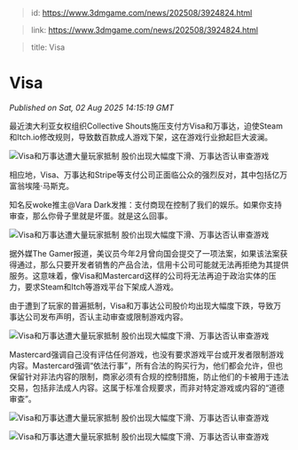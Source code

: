> id: https://www.3dmgame.com/news/202508/3924824.html

> link: https://www.3dmgame.com/news/202508/3924824.html

> title: Visa

# Visa
_Published on Sat, 02 Aug 2025 14:15:19 GMT_

最近澳大利亚女权组织Collective Shouts施压支付方Visa和万事达，迫使Steam和Itch.io修改规则，导致数百款成人游戏下架，这在游戏行业掀起巨大波澜。

![Visa和万事达遭大量玩家抵制 股价出现大幅度下滑、万事达否认审查游戏](https://img.3dmgame.com/uploads/images/news/20250802/1754143925_626957_jpg_r.jpg)

相应地，Visa、万事达和Stripe等支付公司正面临公众的强烈反对，其中包括亿万富翁埃隆·马斯克。

知名反woke推主@Vara Dark发推：支付商现在控制了我们的娱乐。如果你支持审查，那么你骨子里就是坏蛋。就是这么回事。

![Visa和万事达遭大量玩家抵制 股价出现大幅度下滑、万事达否认审查游戏](https://img.3dmgame.com/uploads/images/news/20250802/1754143925_328758_jpg_r.jpg)

据外媒The Gamer报道，美议员今年2月曾向国会提交了一项法案，如果该法案获得通过，那么只要开发者销售的产品合法，信用卡公司可能就无法再拒绝为其提供服务。这意味着，像Visa和Mastercard这样的公司将无法再迫于政治实体的压力，要求Steam和Itch等游戏平台下架成人游戏。

由于遭到了玩家的普遍抵制，Visa和万事达公司股价均出现大幅度下跌，导致万事达公司发布声明，否认主动审查或限制游戏内容。

![Visa和万事达遭大量玩家抵制 股价出现大幅度下滑、万事达否认审查游戏](https://img.3dmgame.com/uploads/images/news/20250802/1754143924_690664.png)

Mastercard强调自己没有评估任何游戏，也没有要求游戏平台或开发者限制游戏内容。Mastercard强调“依法行事”，所有合法的购买行为，他们都会允许，但也保留针对非法内容的限制，商家必须有合规的控制措施，防止他们的卡被用于违法交易，包括非法成人内容。这属于标准合规要求，而非对特定游戏或内容的“道德审查”。

![Visa和万事达遭大量玩家抵制 股价出现大幅度下滑、万事达否认审查游戏](https://img.3dmgame.com/uploads/images/news/20250802/1754143924_278676.jpg)

![Visa和万事达遭大量玩家抵制 股价出现大幅度下滑、万事达否认审查游戏](https://img.3dmgame.com/uploads/images/news/20250802/1754144237_195720.webp)
